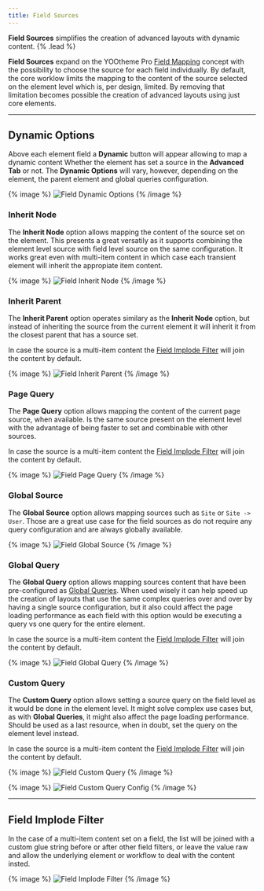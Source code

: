```yaml
---
title: Field Sources
---
```


**Field Sources** simplifies the creation of advanced layouts with dynamic content.  {% .lead %}

**Field Sources** expand on the YOOtheme Pro [Field Mapping](https://yootheme.com/support/yootheme-pro/joomla/dynamic-content#field-mapping) concept with the possibility to choose the source for each field individually. By default, the core worklow limits the mapping to the content of the source selected on the element level which is, per design, limited. By removing that limitation becomes possible the creation of advanced layouts using just core elements.

---

## Dynamic Options

Above each element field a **Dynamic** button will appear allowing to map a dynamic content Whether the element has set a source in the **Advanced Tab** or not. The **Dynamic Options** will vary, however, depending on the element, the parent element and global queries configuration.

{% image %}
![Field Dynamic Options](/assets/ytp/dynamic/field-dynamic-options.webp)
{% /image %}

### Inherit Node

The **Inherit Node** option allows mapping the content of the source set on the element. This presents a great versatily as it supports combining the element level source with field level source on the same configuration. It works great even with multi-item content in which case each transient element will inherit the appropiate item content.

{% image %}
![Field Inherit Node](/assets/ytp/dynamic/field-inherit-node.webp)
{% /image %}

### Inherit Parent

The **Inherit Parent** option operates similary as the **Inherit Node** option, but instead of inheriting the source from the current element it will inherit it from the closest parent that has a source set.

In case the source is a multi-item content the [Field Implode Filter](#field-implode-filter) will join the content by default.

{% image %}
![Field Inherit Parent](/assets/ytp/dynamic/field-inherit-parent.webp)
{% /image %}

### Page Query

The **Page Query** option allows mapping the content of the current page source, when available. Is the same source present on the element level with the advantage of being faster to set and combinable with other sources.

In case the source is a multi-item content the [Field Implode Filter](#field-implode-filter) will join the content by default.

{% image %}
![Field Page Query](/assets/ytp/dynamic/field-page-query.webp)
{% /image %}

### Global Source

The **Global Source** option allows mapping sources such as `Site` or `Site -> User`. Those are a great use case for the field sources as do not require any query configuration and are always globally available.

{% image %}
![Field Global Source](/assets/ytp/dynamic/field-global-source.webp)
{% /image %}

### Global Query

The **Global Query** option allows mapping sources content that have been pre-configured as [Global Queries](global-queries). When used wisely it can help speed up the creation of layouts that use the same complex queries over and over by having a single source configuration, but it also could affect the page loading performance as each field with this option would be executing a query vs one query for the entire element.

In case the source is a multi-item content the [Field Implode Filter](#field-implode-filter) will join the content by default.

{% image %}
![Field Global Query](/assets/ytp/dynamic/field-global-query.webp)
{% /image %}

### Custom Query

The **Custom Query** option allows setting a source query on the field level as it would be done in the element level.
It might solve complex use cases but, as with **Global Queries**, it might also affect the page loading performance. Should be used as a last resource, when in doubt, set the query on the element level instead.

In case the source is a multi-item content the [Field Implode Filter](#field-implode-filter) will join the content by default.

{% image %}
![Field Custom Query](/assets/ytp/dynamic/field-custom-query.webp)
{% /image %}

{% image %}
![Field Custom Query Config](/assets/ytp/dynamic/field-custom-query-config.webp)
{% /image %}

---

## Field Implode Filter

In the case of a multi-item content set on a field, the list will be joined with a custom glue string before or after other field filters, or leave the value raw and allow the underlying element or workflow to deal with the content insted.

{% image %}
![Field Implode Filter](/assets/ytp/dynamic/field-filter-implode.webp)
{% /image %}

